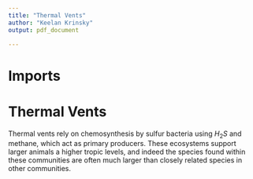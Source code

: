 ```yaml
---
title: "Thermal Vents"
author: "Keelan Krinsky"
output: pdf_document

---
```


# Imports

# Thermal Vents
Thermal vents rely on chemosynthesis by sulfur bacteria using $H_2S$ and methane, which act as primary producers. These ecosystems support larger animals a higher tropic levels, and indeed the species found within these communities are often much larger than closely related species in other communities.
